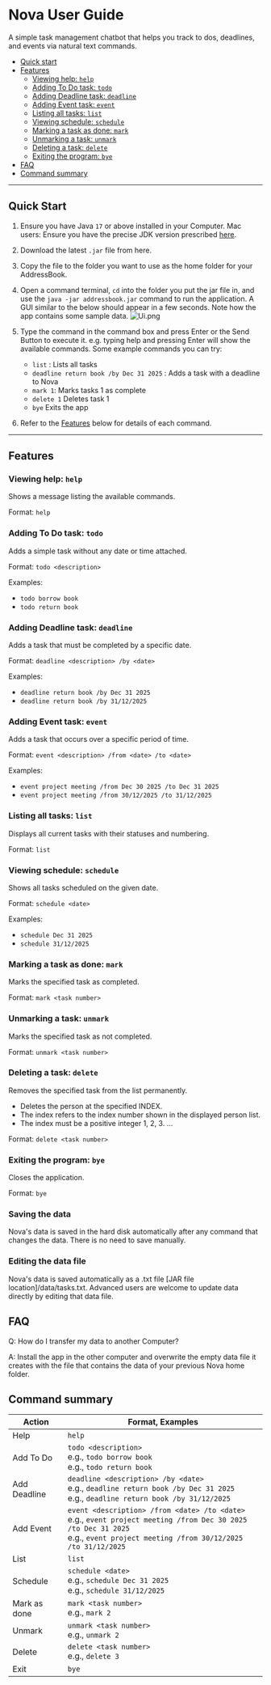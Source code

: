 # Nova User Guide

A simple task management chatbot that helps you track to dos, deadlines, and events via natural text commands.

- [Quick start](#quick-start)
- [Features](#features)
    - [Viewing help: ```help```](#viewing-help-help)
    - [Adding To Do task: ```todo```](#adding-to-do-task-todo)
    - [Adding Deadline task: ```deadline```](#adding-deadline-task-deadline)
    - [Adding Event task: ```event```](#adding-event-task-event)
    - [Listing all tasks: ```list```](#listing-all-tasks-list)
    - [Viewing schedule: ```schedule```](#viewing-schedule-schedule)
    - [Marking a task as done: ```mark```](#marking-a-task-as-done-mark)
    - [Unmarking a task: ```unmark```](#unmarking-a-task-unmark)
    - [Deleting a task: ```delete```](#deleting-a-task-delete)
    - [Exiting the program: ```bye```](#exiting-the-program-bye)
- [FAQ](#faq)
- [Command summary](#command-summary)

---

## Quick Start
1. Ensure you have Java ```17``` or above installed in your Computer.
Mac users: Ensure you have the precise JDK version prescribed [here](https://se-education.org/guides/tutorials/javaInstallationMac.html).

2. Download the latest ```.jar``` file from here.

3. Copy the file to the folder you want to use as the home folder for your AddressBook.

4. Open a command terminal, ```cd``` into the folder you put the jar file in, and use the ```java -jar addressbook.jar``` command to run the application.  A GUI similar to the below should appear in a few seconds. Note how the app contains some sample data. ![Ui.png](Ui.png)

5. Type the command in the command box and press Enter or the Send Button to execute it. e.g. typing help and pressing Enter will show the available commands.
   Some example commands you can try: 
   - ```list``` : Lists all tasks
   - ```deadline return book /by Dec 31 2025``` : Adds a task with a deadline to Nova
   - ```mark 1```: Marks tasks 1 as complete
   - ```delete 1``` Deletes task 1
   - ```bye``` Exits the app
6. Refer to the [Features](#features) below for details of each command.
---
## Features

### Viewing help: ```help```
Shows a message listing the available commands.

Format: ```help```
### Adding To Do task: ```todo```
Adds a simple task without any date or time attached.

Format: ```todo <description>```

Examples:
- ```todo borrow book```
- ```todo return book```

### Adding Deadline task: ```deadline```
Adds a task that must be completed by a specific date.

Format: ```deadline <description> /by <date>```

Examples: 
- ```deadline return book /by Dec 31 2025```
- ```deadline return book /by 31/12/2025```

### Adding Event task: ```event```
Adds a task that occurs over a specific period of time.

Format: ```event <description> /from <date> /to <date>```

Examples:
- ```event project meeting /from Dec 30 2025 /to Dec 31 2025```
- ```event project meeting /from 30/12/2025 /to 31/12/2025```

### Listing all tasks: ```list```
Displays all current tasks with their statuses and numbering.

Format: ```list```

### Viewing schedule: ```schedule```
Shows all tasks scheduled on the given date.

Format: ```schedule <date>```

Examples:
- ```schedule Dec 31 2025```
- ```schedule 31/12/2025```

### Marking a task as done: ```mark```
Marks the specified task as completed.

Format: ```mark <task number>```

### Unmarking a task: ```unmark```
Marks the specified task as not completed.

Format: ```unmark <task number>```

### Deleting a task: ```delete```
Removes the specified task from the list permanently.
- Deletes the person at the specified INDEX.
- The index refers to the index number shown in the displayed person list.
- The index must be a positive integer 1, 2, 3. ...

Format: ```delete <task number>```

### Exiting the program: ```bye```
Closes the application.

Format: ```bye```

### Saving the data
Nova's data is saved in the hard disk automatically after any command that changes the data. There is no need to save manually.

### Editing the data file
Nova's data is saved automatically as a .txt file [JAR file location]/data/tasks.txt. Advanced users are welcome to update data directly by editing that data file.

## FAQ
Q: How do I transfer my data to another Computer?

A: Install the app in the other computer and overwrite the empty data file it creates with the file that contains the data of your previous Nova home folder.

## Command summary

| Action       | Format, Examples                                                                                                                                                                  |
|--------------|-----------------------------------------------------------------------------------------------------------------------------------------------------------------------------------|
| Help         | `help`                                                                                                                                                                            |
| Add To Do    | `todo <description>`<br>e.g., `todo borrow book`<br>e.g., `todo return book`                                                                                                      |
| Add Deadline | `deadline <description> /by <date>`<br>e.g., `deadline return book /by Dec 31 2025`<br>e.g., `deadline return book /by 31/12/2025`                                                |
| Add Event    | `event <description> /from <date> /to <date>`<br>e.g., `event project meeting /from Dec 30 2025 /to Dec 31 2025`<br>e.g., `event project meeting /from 30/12/2025 /to 31/12/2025` |
| List         | `list`                                                                                                                                                                            |
| Schedule     | `schedule <date>`<br>e.g., `schedule Dec 31 2025`<br>e.g., `schedule 31/12/2025`                                                                                                  |
| Mark as done | `mark <task number>`<br>e.g., `mark 2`                                                                                                                                            |
| Unmark       | `unmark <task number>`<br>e.g., `unmark 2`                                                                                                                                        |
| Delete       | `delete <task number>`<br>e.g., `delete 3`                                                                                                                                        |
| Exit         | `bye`                                                                                                                                                                             |



